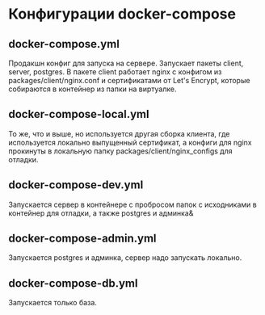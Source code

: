 # Конфигурации docker-compose

## docker-compose.yml

Продакшн конфиг для запуска на сервере. Запускает пакеты client, server, postgres. В пакете client работает nginx с конфигом из packages/client/nginx.conf и сертификатами от Let's Encrypt, которые собираются в контейнер из папки на виртуалке.

## docker-compose-local.yml

То же, что и выше, но используется другая сборка клиента, где используется локально выпущенный сертификат, а конфиги для nginx прокинуты в локальную папку packages/client/nginx_configs для отладки.

## docker-compose-dev.yml

Запускается сервер в контейнере с пробросом папок с исходниками в контейнер для отладки, а также postgres и админка&

## docker-compose-admin.yml

Запускается postgres и админка, сервер надо запускать локально.

## docker-compose-db.yml

Запускается только база.
